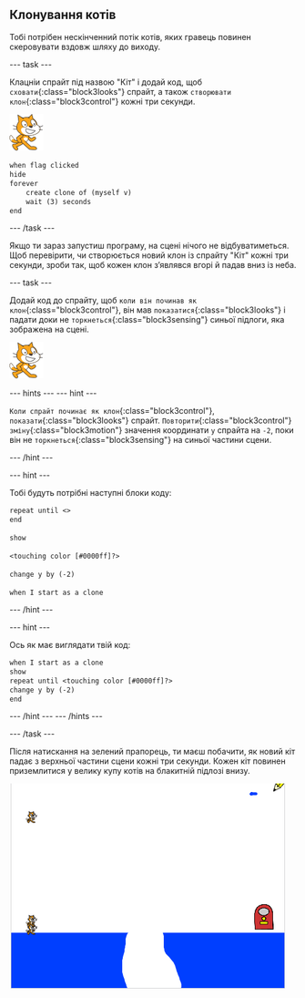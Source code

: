 ## Клонування котів

Тобі потрібен нескінченний потік котів, яких гравець повинен скеровувати вздовж шляху до виходу.

\--- task \---

Клацніи спрайт під назвою "Кіт" і додай код, щоб `сховати`{:class="block3looks"} спрайт, а також `створювати клон`{:class="block3control"} кожні три секунди.

![Спрайт "Кіт"](images/cat-sprite.png)

```blocks3
when flag clicked
hide
forever
    create clone of (myself v)
    wait (3) seconds
end
```

\--- /task \---

Якщо ти зараз запустиш програму, на сцені нічого не відбуватиметься. Щоб перевірити, чи створюється новий клон із спрайту "Кіт" кожні три секунди, зроби так, щоб кожен клон з’являвся вгорі й падав вниз із неба.

\--- task \---

Додай код до спрайту, щоб `коли він починав як клон`{:class="block3control"}, він мав `показатися`{:class="block3looks"} і падати доки не `торкнеться`{:class="block3sensing"} синьої підлоги, яка зображена на сцені.

![Спрайт "Кіт"](images/cat-sprite.png)

\--- hints \--- \--- hint \---

`Коли спрайт починає як клон`{:class="block3control"}, `показати`{:class="block3looks"} спрайт. `Повторити`{:class="block3control"} `зміну`{:class="block3motion"} значення координати `y` спрайта на `-2`, поки він не `торкнеться`{:class="block3sensing"} на синьої частини сцени.

\--- /hint \---

\--- hint \---

Тобі будуть потрібні наступні блоки коду:

```blocks3
repeat until <>
end

show

<touching color [#0000ff]?>

change y by (-2)

when I start as a clone
```

\--- /hint \---

\--- hint \---

Ось як має виглядати твій код:

```blocks3
when I start as a clone
show
repeat until <touching color [#0000ff]?>
change y by (-2)
end
```

\--- /hint \--- \--- /hints \---

\--- /task \---

Після натискання на зелений прапорець, ти маєш побачити, як новий кіт падає з верхньої частини сцени кожні три секунди. Кожен кіт повинен приземлитися у велику купу котів на блакитній підлозі внизу.

![Падаючі коти](images/falling-cats.png)